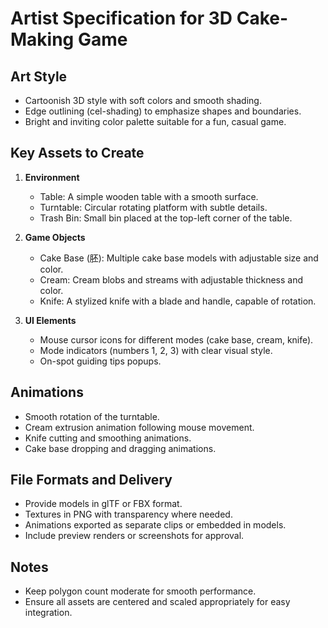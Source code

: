 # Artist Specification for 3D Cake-Making Game

## Art Style
- Cartoonish 3D style with soft colors and smooth shading.
- Edge outlining (cel-shading) to emphasize shapes and boundaries.
- Bright and inviting color palette suitable for a fun, casual game.

## Key Assets to Create
1. **Environment**
   - Table: A simple wooden table with a smooth surface.
   - Turntable: Circular rotating platform with subtle details.
   - Trash Bin: Small bin placed at the top-left corner of the table.

2. **Game Objects**
   - Cake Base (胚): Multiple cake base models with adjustable size and color.
   - Cream: Cream blobs and streams with adjustable thickness and color.
   - Knife: A stylized knife with a blade and handle, capable of rotation.

3. **UI Elements**
   - Mouse cursor icons for different modes (cake base, cream, knife).
   - Mode indicators (numbers 1, 2, 3) with clear visual style.
   - On-spot guiding tips popups.

## Animations
- Smooth rotation of the turntable.
- Cream extrusion animation following mouse movement.
- Knife cutting and smoothing animations.
- Cake base dropping and dragging animations.

## File Formats and Delivery
- Provide models in glTF or FBX format.
- Textures in PNG with transparency where needed.
- Animations exported as separate clips or embedded in models.
- Include preview renders or screenshots for approval.

## Notes
- Keep polygon count moderate for smooth performance.
- Ensure all assets are centered and scaled appropriately for easy integration.